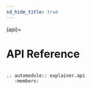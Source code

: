 ```yaml
---
sd_hide_title: true
---
```

(api)=
# API Reference


```{eval-rst}

.. automodule:: explainer.api
   :members:

```
